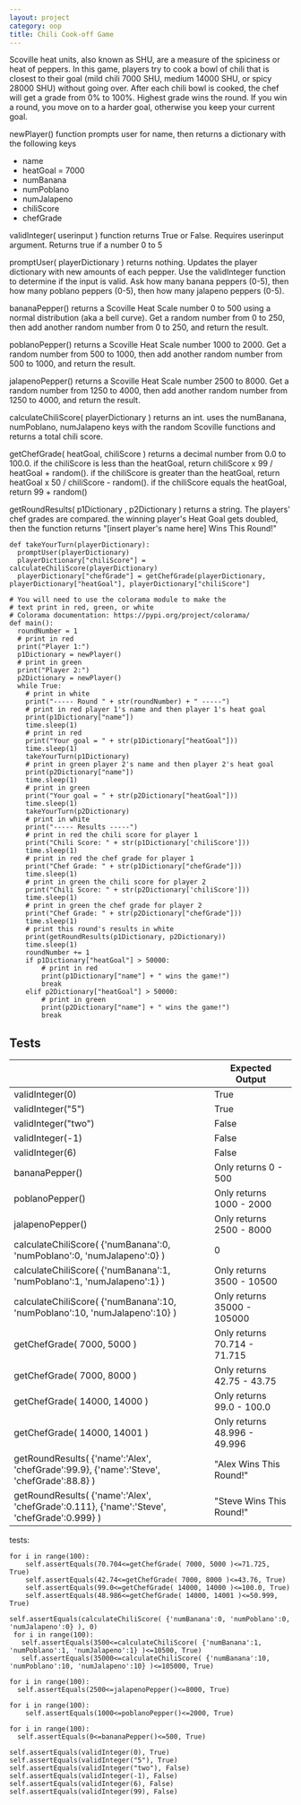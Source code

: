 ```yaml
---
layout: project
category: oop
title: Chili Cook-off Game
---
```




Scoville heat units, also known as SHU, are a measure of the spiciness or heat of peppers. In this game, players try to cook a bowl of chili that is closest to their goal (mild chili 7000 SHU, medium 14000 SHU, or spicy 28000 SHU) without going over. After each chili bowl is cooked, the chef will get a grade from 0% to 100%. Highest grade wins the round. If you win a round, you move on to a harder goal, otherwise you keep your current goal.

newPlayer() function prompts user for name, then returns a dictionary with the following keys
- name
- heatGoal = 7000
- numBanana
- numPoblano
- numJalapeno
- chiliScore
- chefGrade

validInteger( userinput ) function returns True or False. Requires userinput argument. Returns true if a number 0 to 5

promptUser( playerDictionary ) returns nothing. Updates the player dictionary with new amounts of each pepper. Use the validInteger function to determine if the input is valid. Ask how many banana peppers (0-5), then how many poblano peppers (0-5), then how many jalapeno peppers (0-5).

bananaPepper() returns a Scoville Heat Scale number 0 to 500 using a normal distribution (aka a bell curve). Get a random number from 0 to 250, then add another random number from 0 to 250, and return the result.

poblanoPepper() returns a Scoville Heat Scale number 1000 to 2000. Get a random number from 500 to 1000, then add another random number from 500 to 1000, and return the result.

jalapenoPepper() returns a Scoville Heat Scale number 2500 to 8000. Get a random number from 1250 to 4000, then add another random number from 1250 to 4000, and return the result.

calculateChiliScore( playerDictionary ) returns an int. uses the numBanana, numPoblano, numJalapeno keys with the random Scoville functions and returns a total chili score.

getChefGrade( heatGoal, chiliScore ) returns a decimal number from 0.0 to 100.0.
if the chiliScore is less than the heatGoal, return chiliScore x 99 / heatGoal + random().
if the chiliScore is greater than the heatGoal, return heatGoal x 50 / chiliScore - random().
if the chiliScore equals the heatGoal, return 99 + random()

getRoundResults( p1Dictionary , p2Dictionary ) returns a string. The players' chef grades are compared. the winning player's Heat Goal gets doubled, then the function returns "[insert player's name here] Wins This Round!"

```
def takeYourTurn(playerDictionary):
  promptUser(playerDictionary)
  playerDictionary["chiliScore"] = calculateChiliScore(playerDictionary)
  playerDictionary["chefGrade"] = getChefGrade(playerDictionary, playerDictionary["heatGoal"], playerDictionary["chiliScore"]

# You will need to use the colorama module to make the
# text print in red, green, or white
# Colorama documentation: https://pypi.org/project/colorama/
def main():
  roundNumber = 1
  # print in red
  print("Player 1:")
  p1Dictionary = newPlayer()
  # print in green
  print("Player 2:")
  p2Dictionary = newPlayer()
  while True:
    # print in white
    print("----- Round " + str(roundNumber) + " -----")
    # print in red player 1's name and then player 1's heat goal
    print(p1Dictionary["name"])
    time.sleep(1)
    # print in red
    print("Your goal = " + str(p1Dictionary["heatGoal"]))
    time.sleep(1)
    takeYourTurn(p1Dictionary)
    # print in green player 2's name and then player 2's heat goal
    print(p2Dictionary["name"])
    time.sleep(1)
    # print in green
    print("Your goal = " + str(p2Dictionary["heatGoal"]))
    time.sleep(1)
    takeYourTurn(p2Dictionary)
    # print in white
    print("----- Results -----")
    # print in red the chili score for player 1
    print("Chili Score: " + str(p1Dictionary['chiliScore']))
    time.sleep(1)
    # print in red the chef grade for player 1
    print("Chef Grade: " + str(p1Dictionary["chefGrade"]))
    time.sleep(1)
    # print in green the chili score for player 2
    print("Chili Score: " + str(p2Dictionary['chiliScore']))
    time.sleep(1)
    # print in green the chef grade for player 2
    print("Chef Grade: " + str(p2Dictionary["chefGrade"]))
    time.sleep(1)
    # print this round's results in white
    print(getRoundResults(p1Dictionary, p2Dictionary))
    time.sleep(1)
    roundNumber += 1
    if p1Dictionary["heatGoal"] > 50000:
        # print in red
        print(p1Dictionary["name"] + " wins the game!")
        break
    elif p2Dictionary["heatGoal"] > 50000:
        # print in green
        print(p2Dictionary["name"] + " wins the game!")
        break
```

## Tests

|   | Expected Output |
|---|-----------------|
| validInteger(0)  | True |
| validInteger("5")  | True |
| validInteger("two")  | False |
| validInteger(-1)  | False |
| validInteger(6)  | False |
| bananaPepper()  |  Only returns 0 - 500  |
| poblanoPepper() |  Only returns 1000 - 2000 |
| jalapenoPepper() |  Only returns 2500 - 8000 |
|calculateChiliScore( {'numBanana':0, 'numPoblano':0, 'numJalapeno':0} )| 0|
|calculateChiliScore( {'numBanana':1, 'numPoblano':1, 'numJalapeno':1} )| Only returns 3500 - 10500|
|calculateChiliScore( {'numBanana':10, 'numPoblano':10, 'numJalapeno':10} )| Only returns 35000 - 105000|
|getChefGrade( 7000, 5000 )| Only returns 70.714 - 71.715 |
|getChefGrade( 7000, 8000 )| Only returns 42.75 - 43.75 |
|getChefGrade( 14000, 14000 )| Only returns 99.0 - 100.0 |
|getChefGrade( 14000, 14001 )| Only returns 48.996 - 49.996 |
|getRoundResults( {'name':'Alex', 'chefGrade':99.9}, {'name':'Steve', 'chefGrade':88.8} )| "Alex Wins This Round!" |
|getRoundResults( {'name':'Alex', 'chefGrade':0.111}, {'name':'Steve', 'chefGrade':0.999} )| "Steve Wins This Round!" |




tests:
```
for i in range(100):
    self.assertEquals(70.704<=getChefGrade( 7000, 5000 )<=71.725, True)
    self.assertEquals(42.74<=getChefGrade( 7000, 8000 )<=43.76, True)
    self.assertEquals(99.0<=getChefGrade( 14000, 14000 )<=100.0, True)
    self.assertEquals(48.986<=getChefGrade( 14000, 14001 )<=50.999, True)

self.assertEquals(calculateChiliScore( {'numBanana':0, 'numPoblano':0, 'numJalapeno':0} ), 0)
 for i in range(100):
   self.assertEquals(3500<=calculateChiliScore( {'numBanana':1, 'numPoblano':1, 'numJalapeno':1} )<=10500, True)
   self.assertEquals(35000<=calculateChiliScore( {'numBanana':10, 'numPoblano':10, 'numJalapeno':10} )<=105000, True)

for i in range(100):
  self.assertEquals(2500<=jalapenoPepper()<=8000, True)

for i in range(100):
    self.assertEquals(1000<=poblanoPepper()<=2000, True)

for i in range(100):
  self.assertEquals(0<=bananaPepper()<=500, True)

self.assertEquals(validInteger(0), True)
self.assertEquals(validInteger("5"), True)
self.assertEquals(validInteger("two"), False)
self.assertEquals(validInteger(-1), False)
self.assertEquals(validInteger(6), False)
self.assertEquals(validInteger(99), False)


```
